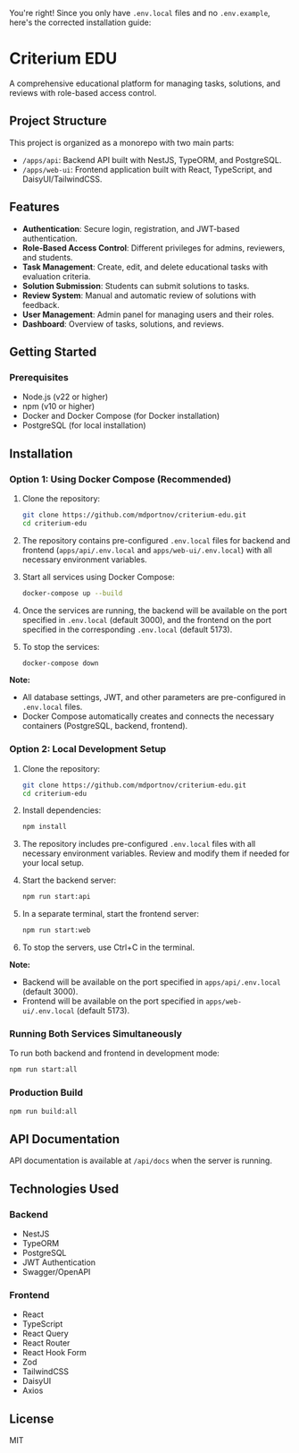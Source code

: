 You're right! Since you only have `.env.local` files and no `.env.example`, here's the corrected installation guide:

# Criterium EDU

A comprehensive educational platform for managing tasks, solutions, and reviews with role-based access control.

## Project Structure

This project is organized as a monorepo with two main parts:

- `/apps/api`: Backend API built with NestJS, TypeORM, and PostgreSQL.
- `/apps/web-ui`: Frontend application built with React, TypeScript, and DaisyUI/TailwindCSS.

## Features

- **Authentication**: Secure login, registration, and JWT-based authentication.
- **Role-Based Access Control**: Different privileges for admins, reviewers, and students.
- **Task Management**: Create, edit, and delete educational tasks with evaluation criteria.
- **Solution Submission**: Students can submit solutions to tasks.
- **Review System**: Manual and automatic review of solutions with feedback.
- **User Management**: Admin panel for managing users and their roles.
- **Dashboard**: Overview of tasks, solutions, and reviews.

## Getting Started

### Prerequisites

- Node.js (v22 or higher)
- npm (v10 or higher)
- Docker and Docker Compose (for Docker installation)
- PostgreSQL (for local installation)

## Installation

### Option 1: Using Docker Compose (Recommended)

1. Clone the repository:
   ```bash
   git clone https://github.com/mdportnov/criterium-edu.git
   cd criterium-edu
   ```

2. The repository contains pre-configured `.env.local` files for backend and frontend (`apps/api/.env.local` and `apps/web-ui/.env.local`) with all necessary environment variables.

3. Start all services using Docker Compose:
   ```bash
   docker-compose up --build
   ```

4. Once the services are running, the backend will be available on the port specified in `.env.local` (default 3000), and the frontend on the port specified in the corresponding `.env.local` (default 5173).

5. To stop the services:
   ```bash
   docker-compose down
   ```

**Note:**
- All database settings, JWT, and other parameters are pre-configured in `.env.local` files.
- Docker Compose automatically creates and connects the necessary containers (PostgreSQL, backend, frontend).

### Option 2: Local Development Setup

1. Clone the repository:
   ```bash
   git clone https://github.com/mdportnov/criterium-edu.git
   cd criterium-edu
   ```

2. Install dependencies:
   ```bash
   npm install
   ```

3. The repository includes pre-configured `.env.local` files with all necessary environment variables. Review and modify them if needed for your local setup.

4. Start the backend server:
   ```bash
   npm run start:api
   ```

5. In a separate terminal, start the frontend server:
   ```bash
   npm run start:web
   ```

6. To stop the servers, use Ctrl+C in the terminal.

**Note:**
- Backend will be available on the port specified in `apps/api/.env.local` (default 3000).
- Frontend will be available on the port specified in `apps/web-ui/.env.local` (default 5173).

### Running Both Services Simultaneously

To run both backend and frontend in development mode:

```bash
npm run start:all
```

### Production Build

```bash
npm run build:all
```

## API Documentation

API documentation is available at `/api/docs` when the server is running.

## Technologies Used

### Backend
- NestJS
- TypeORM
- PostgreSQL
- JWT Authentication
- Swagger/OpenAPI

### Frontend
- React
- TypeScript
- React Query
- React Router
- React Hook Form
- Zod
- TailwindCSS
- DaisyUI
- Axios

## License

MIT
